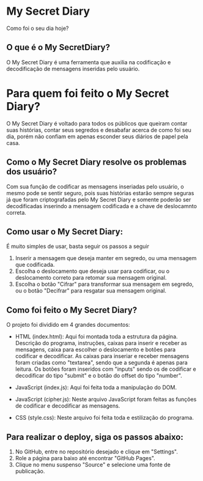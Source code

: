 # My Secret Diary
Como foi o seu dia hoje?

## O que é o My SecretDiary?

O My Secret Diary é uma ferramenta que auxilia na codificação e decodificação de mensagens inseridas pelo usuário.

# Para quem foi feito o My Secret Diary?

O My Secret Diary é voltado para todos os públicos que queiram contar suas histórias, contar seus segredos e desabafar acerca de como foi seu dia, porém não confiam em apenas esconder seus diários de papel pela casa.

## Como o My Secret Diary resolve os problemas dos usuário?

Com sua função de codificar as mensagens inseriadas pelo usuário, o mesmo pode se sentir seguro, pois suas histórias estarão sempre seguras já que foram criptografadas pelo My Secret Diary e somente poderão ser decodificadas inserindo a mensagem codificada e a chave de deslocamnto correta. 

## Como usar o My Secret Diary:

É muito simples de usar, basta seguir os passos a seguir

1. Inserir a mensagem que deseja manter em segredo, ou uma mensagem que codificada.
2. Escolha o deslocamento que deseja usar para codificar, ou o deslocamento correto para retomar sua mensagem original.
3. Escolha o botão "Cifrar" para transformar sua mensagem em segredo, ou o botão "Decifrar" para resgatar sua mensagem original.

## Como foi feito o My Secret Diary?

O projeto foi dividido em 4 grandes documentos:

* HTML (index.html): Aqui foi montada toda a estrutura da página. Descrição do programa, instruções, caixas para inserir e receber as mensagens, caixa para escolher o deslocamento e botões para codificar e decodificar. As caixas para inseriar e receber mensagens foram criadas como "textarea", sendo que a segunda é apenas para leitura. Os botões foram inseridos com "inputs" sendo os de codificar e decodificar do tipo "submit" e o botão do offset do tipo "number".

* JavaScript (index.js): Aqui foi feita toda a manipulação do DOM. 

* JavaScript (cipher.js): Neste arquivo JavaScript foram feitas as funções de codificar e decodificar as mensagens.

* CSS (style.css): Neste arquivo foi feita toda e estilização do programa.

## Para realizar o deploy, siga os passos abaixo:

1. No GitHub, entre no repositório desejado e clique em "Settings".
2. Role a página para baixo até encontrar "GitHub Pages".
3. Clique no menu suspenso "Source" e selecione uma fonte de publicação.